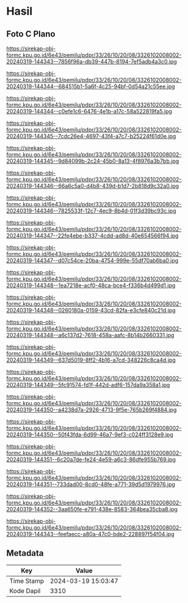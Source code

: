 # Hasil

## Foto C Plano

https://sirekap-obj-formc.kpu.go.id/6e43/pemilu/pdpr/33/26/10/20/08/3326102008002-20240319-144343--7856f96a-db39-447b-8194-7ef5adb4a3c0.jpg

https://sirekap-obj-formc.kpu.go.id/6e43/pemilu/pdpr/33/26/10/20/08/3326102008002-20240319-144344--684515b1-5a6f-4c25-94bf-0d54a21c55ee.jpg

https://sirekap-obj-formc.kpu.go.id/6e43/pemilu/pdpr/33/26/10/20/08/3326102008002-20240319-144344--c0efe1c6-6476-4e1b-a17c-58a522819fa5.jpg

https://sirekap-obj-formc.kpu.go.id/6e43/pemilu/pdpr/33/26/10/20/08/3326102008002-20240319-144345--7cdc26e4-4697-43f4-a7c7-b25224f61d0e.jpg

https://sirekap-obj-formc.kpu.go.id/6e43/pemilu/pdpr/33/26/10/20/08/3326102008002-20240319-144345--9d84099b-2c24-45b0-8a13-4f8976a3b7bb.jpg

https://sirekap-obj-formc.kpu.go.id/6e43/pemilu/pdpr/33/26/10/20/08/3326102008002-20240319-144346--66a6c5a0-d4b8-439d-b1d7-2b818d9c32a0.jpg

https://sirekap-obj-formc.kpu.go.id/6e43/pemilu/pdpr/33/26/10/20/08/3326102008002-20240319-144346--7825533f-12c7-4ec9-8b4d-01f3d39bc93c.jpg

https://sirekap-obj-formc.kpu.go.id/6e43/pemilu/pdpr/33/26/10/20/08/3326102008002-20240319-144347--22fe4ebe-b337-4cdd-ad8d-40e654566f94.jpg

https://sirekap-obj-formc.kpu.go.id/6e43/pemilu/pdpr/33/26/10/20/08/3326102008002-20240319-144347--d07c54ce-20ba-4754-999e-55df70ab6ba0.jpg

https://sirekap-obj-formc.kpu.go.id/6e43/pemilu/pdpr/33/26/10/20/08/3326102008002-20240319-144348--1ea7218e-acf0-48ca-bce4-f336b4d499d1.jpg

https://sirekap-obj-formc.kpu.go.id/6e43/pemilu/pdpr/33/26/10/20/08/3326102008002-20240319-144348--0260180a-0159-43cd-82fa-e3cfe840c21d.jpg

https://sirekap-obj-formc.kpu.go.id/6e43/pemilu/pdpr/33/26/10/20/08/3326102008002-20240319-144348--a6c137d2-7618-458a-aafc-8b14b2660331.jpg

https://sirekap-obj-formc.kpu.go.id/6e43/pemilu/pdpr/33/26/10/20/08/3326102008002-20240319-144349--637d5019-8ff2-4b16-a7cd-348226c8ca4d.jpg

https://sirekap-obj-formc.kpu.go.id/6e43/pemilu/pdpr/33/26/10/20/08/3326102008002-20240319-144349--5fc91574-fd1f-442d-adf6-157da9a358a1.jpg

https://sirekap-obj-formc.kpu.go.id/6e43/pemilu/pdpr/33/26/10/20/08/3326102008002-20240319-144350--a4238d7a-2926-4713-9f5e-765b269f4884.jpg

https://sirekap-obj-formc.kpu.go.id/6e43/pemilu/pdpr/33/26/10/20/08/3326102008002-20240319-144350--50f43fda-6d99-46a7-9ef3-c024ff3128e9.jpg

https://sirekap-obj-formc.kpu.go.id/6e43/pemilu/pdpr/33/26/10/20/08/3326102008002-20240319-144351--6c20a7de-fe24-4e59-a6c3-86dfe955b769.jpg

https://sirekap-obj-formc.kpu.go.id/6e43/pemilu/pdpr/33/26/10/20/08/3326102008002-20240319-144351--733dad00-8cd0-48fe-a771-39d5d1979976.jpg

https://sirekap-obj-formc.kpu.go.id/6e43/pemilu/pdpr/33/26/10/20/08/3326102008002-20240319-144352--3aa650fe-e791-438e-8583-364bea35cba8.jpg

https://sirekap-obj-formc.kpu.go.id/6e43/pemilu/pdpr/33/26/10/20/08/3326102008002-20240319-144343--feefaecc-a80a-47c0-bde2-228897f54f04.jpg


## Metadata

| Key        | Value               |
| ---------- | ------------------- |
| Time Stamp | 2024-03-19 15:03:47 |
| Kode Dapil | 3310                |



